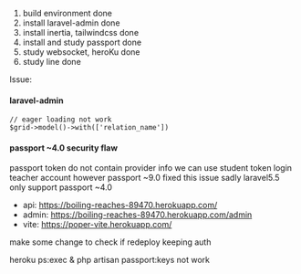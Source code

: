 1. build environment done
2. install laravel-admin done
3. install inertia, tailwindcss done
4. install and study passport done
5. study websocket, heroKu done
6. study line done

Issue:

#### laravel-admin
```
// eager loading not work
$grid->model()->with(['relation_name'])
```

#### passport ~4.0 security flaw
passport token do not contain provider info
we can use student token login teacher account
however passport ~9.0 fixed this issue
sadly laravel5.5 only support  passport ~4.0

- api: https://boiling-reaches-89470.herokuapp.com/
- admin: https://boiling-reaches-89470.herokuapp.com/admin
- vite: https://poper-vite.herokuapp.com/


make some change to check if redeploy keeping auth

heroku ps:exec & php artisan passport:keys not work